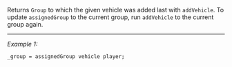 Returns `Group` to which the given vehicle was added last with `addVehicle`. To update `assignedGroup` to the current group, run `addVehicle` to the current group again.


---
*Example 1:*
```sqf
_group = assignedGroup vehicle player;
```